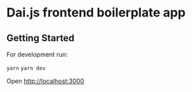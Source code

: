 # Dai.js frontend boilerplate app

## Getting Started

For development run:

`yarn`
`yarn dev`

Open [http://localhost:3000](http://localhost:3000)
